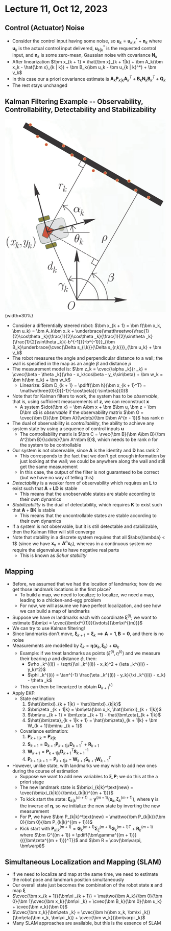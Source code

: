 # Lecture 11, Oct 12, 2023

## Control (Actuator) Noise

* Consider the control input having some noise, so $\bm u_k = \bm u_{k|k}^* + \bm n_k$ where $\bm u_k$ is the actual control input delivered, $\bm u_{k|k}^*$ is the requested control input, and $\bm n_k$ is some zero-mean, Gaussian noise with covariance $\bm N_k$
* After linearization $\bm x_{k + 1} = \hat{\bm x}_{k + 1|k} + \bm A_k(\bm x_k - \hat{\bm x}_{k | k}) + \bm B_k(\bm u_k - \bm u_{k | k}^*) + \bm v_k$
* In this case our a priori covariance estimate is $\bm A_k\bm P_{k|k}\bm A_k^T + \bm B_k\bm N_k\bm B_k^T + \bm Q_k$
* The rest stays unchanged

## Kalman Filtering Example -- Observability, Controllability, Detectability and Stabilizability

![Example scenario.](imgs/lec11_1.png){width=30%}

* Consider a differentially steered robot: $\bm x_{k + 1} = \bm f(\bm x_k, \bm u_k) = \bm A_k\bm x_k + \underbrace{\matthreetwo{\frac{1}{2}\cos\theta _k}{\frac{1}{2}\cos\theta _k}{\frac{1}{2}\sin\theta _k}{\frac{1}{2}\sin\theta _k}{-b^{-1}}{-b^{-1}}}_{\bm B_k}\underbrace{\cvec{\Delta s_{l,k}}{\Delta s_{r,k}}}_{\bm u_k} + \bm v_k$
* The robot measures the angle and perpendicular distance to a wall; the wall is specified in the map as an angle $\beta$ and distance $\rho$
* The measurement model is: $\bm z_k = \cvec{\alpha _k}{r _k} = \cvec{\beta - \theta _k}{\rho - x_k\cos\beta - y_k\sin\beta} + \bm w_k = \bm h(\bm x_k) + \bm w_k$
	* Linearize: $\bm D_{k + 1} = \pdiff{\bm h}{\bm x_{k + 1}^T} = \mattwothree{0}{0}{-1}{-\cos\beta}{-\sin\beta}{0}$
* Note that for Kalman filters to work, the system has to be *observable*, that is, using sufficient measurements of $\bm z$, we can reconstruct $\bm x$
	* A system $\dot{\bm x} = \bm A\bm x + \bm B\bm u, \bm z = \bm D\bm x$ is *observable* if the observability matrix $\bm O = \cvec{\bm D}{\bm D\bm A}{\vdots}{\bm D\bm A^{n - 1}}$ has rank $n$
* The dual of observability is *controllability*, the ability to achieve any system state by using a sequence of control inputs $\bm u$
	* The controllability matrix is $\bm C = \rvec{\bm B}{\bm A\bm B}{\bm A^2\bm B}{\cdots}{\bm A^n\bm B}$, which needs to be rank $n$ for the system to be controllable
* Our system is not observable, since $\bm A$ is the identity and $\bm D$ has rank 2
	* This corresponds to the fact that we don't get enough information by just looking at the wall; we could be anywhere along the wall and still get the same measurement
	* In this case, the output of the filter is not guaranteed to be correct (but we have no way of telling this)
* *Detectability* is a weaker form of observability which requires an $\bm L$ to exist such that $\bm A + \bm L\bm D$ is stable
	* This means that the unobservable states are stable according to their own dynamics
* *Stabilizability* is the dual of detectability, which requires $\bm K$ to exist such that $\bm A + \bm B\bm K$ is stable
	* This means that the uncontrollable states are stable according to their own dynamics
* If a system is not observable, but it is still detectable and stabilizable, then the Kalman filter will still converge
* Note that stability in a discrete system requires that all $\abs{\lambda} < 1$ (since we have $\bm x_n = \bm A^n\bm x_0$), whereas in a continuous system we require the eigenvalues to have negative real parts
	* This is known as *Schur stability*

## Mapping

* Before, we assumed that we had the location of landmarks; how do we get those landmark locations in the first place?
	* To build a map, we need to localize; to localize, we need a map, leading to a chicken-and-egg problem
	* For now, we will assume we have perfect localization, and see how we can build a map of landmarks
* Suppose we have $m$ landmarks each with coordinate $\bm\xi^{(i)}$; we want to estimate $\bm\xi = \cvec{\bm\xi^{(1)}}{\vdots}{\bm\xi^{(m)}}$
* We can try to use Kalman filtering!
* Since landmarks don't move, $\bm\xi _{k + 1} = \bm\xi _k \implies \bm A = \bm 1, \bm B = \bm 0$, and there is no noise
* Measurements are modelled by $\bm\zeta _k = \bm\eta(\bm x_k, \bm\xi _k) + \bm\varpi _k$
	* Example: if we treat landmarks as points $(\xi^{(i)}, \eta^{(i)})$ and we measure their bearing $\rho$ and distance $\phi$, then:
		* $\rho _k^{(i)} = \sqrt{(\xi _k^{(i)} - x_k)^2 + (\eta _k^{(i)} - y_k)^2}$
		* $\phi _k^{(i)} = \tan^{-1} \frac{\eta _k^{(i)} - y_k}{\xi _k^{(i)} - x_k} - \theta _k$
	* This can then be linearized to obtain $\bm D_{k + 1}^{(i)}$
* Apply EKF:
	* State estimation:
		1. $\hat{\bm\xi}_{k + 1|k} = \hat{\bm\xi}_{k|k}$
		2. $\bm\zeta _{k + 1|k} = \bm\eta(\bm x_k, \hat{\bm\xi}_{k + 1|k})$
		3. $\bm\nu _{k + 1} = \bm\zeta _{k + 1} - \hat{\bm\zeta}_{k + 1|k}$
		4. $\hat{\bm\zeta}_{k + 1|k + 1} = \hat{\bm\zeta}_{k + 1|k} + \bm W_{k + 1}\bm\nu _{k + 1}$
	* Covariance estimation:
		1. $\bm P_{k + 1|k} = \bm P_{k|k}$
		2. $\bm S_{k + 1} = \bm D_{k + 1}\bm P_{k + 1|k}\bm D_{k + 1}^T + \bm R_{k + 1}$
		3. $\bm W_{k + 1} = \bm P_{k + 1|k}\bm D_{k + 1}^T\bm S_{k + 1}^{-1}$
		4. $\bm P_{k + 1|k + 1} = \bm P_{k + 1|k} - \bm W_{k + 1}\bm S_{k + 1}\bm W_{k + 1}^T$
* However, unlike state, with landmarks we may wish to add new ones during the course of estimation
	* Suppose we want to add new variables to $\bm\xi, \bm P$; we do this at the a priori stage
	* The new landmark state is $\bm\xi_{k|k}^\text{new} = \cvec{\bm\xi_{k|k}}{\bm\xi_{k|k}^{(m + 1)}}$
	* To kick start the state: $\bm\xi_{k|k}^{(m + 1)} = \bm\gamma^{(m + 1)}(\bm x_k, \bm\zeta _k^{(m + 1)})$, where $\bm\gamma$ is the inverse of $\bm\eta$, so we initialize the new state by inverting the new measurement
	* For $\bm P$, we have $\bm P_{k|k}^\text{new} = \mattwo{\bm P_{k|k}}{\bm 0}{\bm 0}{\bm P_{k|k}^{(m + 1)}}$
	* Kick start with $\bm P_{k|k}^{(m + 1)} = \bm G_k^{(m + 1)}\bm\Sigma _\zeta^{(m + 1)}{\bm G_k^{(m + 1)}}^T + \bm R_k^{(m + 1)}$ where $\bm G^{(m + 1)} = \pdiff{\bm\gamma^{(m + 1)}}{{{\bm\zeta^{(m + 1)}}^T}}$ and $\bm R = \cov(\bm\varpi, \bm\varpi)$

## Simultaneous Localization and Mapping (SLAM)

* If we need to localize and map at the same time, we need to estimate the robot pose and landmark position simultaneously
* Our overall state just becomes the combination of the robot state $\bm x$ and map $\bm\xi$
* $\cvec{\bm x_{k + 1}}{\bm\xi _{k + 1}} = \mattwo{\bm A_k}{\bm 0}{\bm 0}{\bm 1}\cvec{\bm x_k}{\bm\xi _k} + \cvec{\bm B_k}{\bm 0}{\bm u_k} + \cvec{\bm v_k}{\bm 0}$
* $\cvec{\bm z_k}{\bm\zeta _k} = \cvec{\bm h(\bm x_k, \bm\xi _k)}{\bm\eta(\bm x_k, \bm\xi _k)} + \cvec{\bm w_k}{\bm\varpi _k}$
* Many SLAM approaches are available, but this is the essence of SLAM

